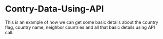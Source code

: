 # Contry-Data-Using-API
This is an example of how we can get some basic details about the country flag, country name, neighbor countries and all that basic details using API call.
